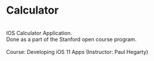 # Calculator
<br>
IOS Calculator Application. 
<br>
Done as a part of the Stanford open course program. 
<br><br>Course: Developing iOS 11 Apps (Instructor: Paul Hegarty)

